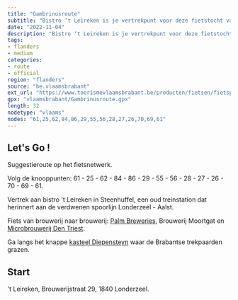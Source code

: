 ```yaml
---
title: "Gambrinusroute"
subtitle: "Bistro ‘t Leireken is je vertrekpunt voor deze fietstocht van brouwerij naar brouwerij. Fiets langs het knappe kasteel Diepensteyn waar je de Brabantse trekpaarden in al hun glorie kan bewonderen."
date: "2022-11-04"
description: "Bistro ‘t Leireken is je vertrekpunt voor deze fietstocht van brouwerij naar brouwerij. Fiets langs het knappe kasteel Diepensteyn waar je de Brabantse trekpaarden in al hun glorie kan bewonderen." 
tags:
- flanders
- medium
categories: 
- route
- official
region: "flanders"
source: "be.vlaamsbrabant"
ext_url: "https://www.toerismevlaamsbrabant.be/producten/fietsen/fietsproducten/gambrinusroute/index.html"
gpx: "vlaamsbrabant/Gambrinusroute.gpx"
length: 32
nodetype: "vlaams"
nodes: "61,25,62,84,86,29,55,56,28,27,26,70,69,61"
---
```


## Let's Go ! 

Suggestieroute op het fietsnetwerk.

Volg de knooppunten: 61 - 25 - 62 - 84 - 86 - 29 - 55 - 56 - 28 - 27 - 26 - 70 - 69 - 61.

Vertrek aan bistro 't Leireken in Steenhuffel, een oud treinstation dat herinnert aan de verdwenen spoorlijn Londerzeel - Aalst.

Fiets van brouwerij naar brouwerij: [Palm Breweries](https://www.toerismevlaamsbrabant.be/producten/bezoeken/bezienswaardigheden/brouwerij-en-paardenstoeterij-palm/), Brouwerij Moortgat en [Microbrouwerij Den Triest](https://www.toerismevlaamsbrabant.be/producten/bezoeken/bezienswaardigheden/microbrouwerij-den-triest/).

Ga langs het knappe [kasteel Diepensteyn](https://www.toerismevlaamsbrabant.be/producten/bezoeken/bezienswaardigheden/kasteel-diepensteyn/) waar de Brabantse trekpaarden grazen.



## Start

't Leireken, Brouwerijstraat 29, 1840 Londerzeel.
